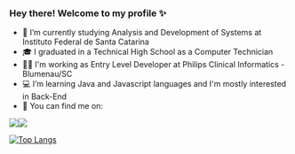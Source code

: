 ###                                                   Hey there! Welcome to my profile ✨

<!--
**sarahCamargo/sarahCamargo** is a ✨ _special_ ✨ repository because its `README.md` (this file) appears on your GitHub profile.-->

- 📕 I’m currently studying Analysis and Development of Systems at Instituto Federal de Santa Catarina
- 🎓 I graduated in a Technical High School as a Computer Technician
- 👩‍💻 I'm working as Entry Level Developer at Philips Clinical Informatics - Blumenau/SC
- 💻 I’m learning Java and Javascript languages and I'm mostly interested in Back-End 
- 📌 You can find me on:

<a href='https://www.linkedin.com/in/sarah-carolina-camargo/' target="_blank"><img align="center" src="https://img.shields.io/badge/LinkedIn-0077B5?style=for-the-badge&logo=linkedin&logoColor=white"/></a><a href='https://www.instagram.com/sarah.ccamargo/' target="_blank"><img align="center" src="https://img.shields.io/badge/Instagram-E4405F?style=for-the-badge&logo=instagram&logoColor=white"/></a>

[![Top Langs](https://github-readme-stats.vercel.app/api/top-langs/?username=sarahCamargo&layout=compact)](https://github.com/sarahCamargo/github-readme-stats)

